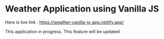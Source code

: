# Weather Application using Vanilla JS

Here is live link : https://weather-vanilla-js-app.netlify.app/

This application in progress. This feature will be updated

